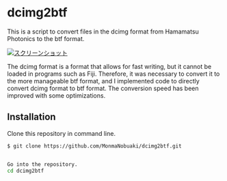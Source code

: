 # dcimg2btf
This is a script to convert files in the dcimg format from Hamamatsu Photonics to the btf format.




[![スクリーンショット](/path/to/img.jpg)](https://example.com/)


The dcimg format is a format that allows for fast writing, but it cannot be loaded in programs such as Fiji. Therefore, it was necessary to convert it to the more manageable btf format, and I implemented code to directly convert dcimg format to btf format. The conversion speed has been improved with some optimizations.

## Installation

Clone this repository in command line.
```bash
$ git clone https://github.com/MonmaNobuaki/dcimg2btf.git


Go into the repository.
cd dcimg2btf
